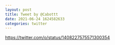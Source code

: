 ```yaml
--- 
layout: post 
title: Tweet by @Cabottt 
date: 2021-06-24 1624582633 
categories: twitter 
--- 
```

https://twitter.com/o/status/1408227575571300354